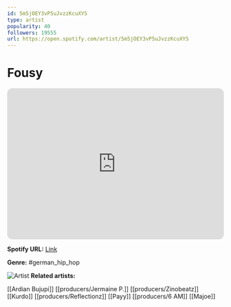 ```yaml
---
id: 5m5jOEY3vP5uJvzzKcuXYS
type: artist
popularity: 40
followers: 19555
url: https://open.spotify.com/artist/5m5jOEY3vP5uJvzzKcuXYS
---
```

# Fousy

<iframe style="border-radius:12px" src="https://open.spotify.com/embed/artist/5m5jOEY3vP5uJvzzKcuXYS" width="100%" height="352" frameBorder="0" allowfullscreen="" allow="autoplay; clipboard-write; encrypted-media; fullscreen; picture-in-picture" loading="lazy"></iframe>

**Spotify URL:** [Link](https://open.spotify.com/artist/5m5jOEY3vP5uJvzzKcuXYS)

**Genre:**  #german_hip_hop

![Artist](https://i.scdn.co/image/ab6761610000e5ebf072f3dc2d80b005f8b85f6d)
**Related artists:**

[[Ardian Bujupi]]
[[producers/Jermaine P.]]
[[producers/Zinobeatz]]
[[Kurdo]]
[[producers/Reflectionz]]
[[Payy]]
[[producers/6 AM]]
[[Majoe]]
